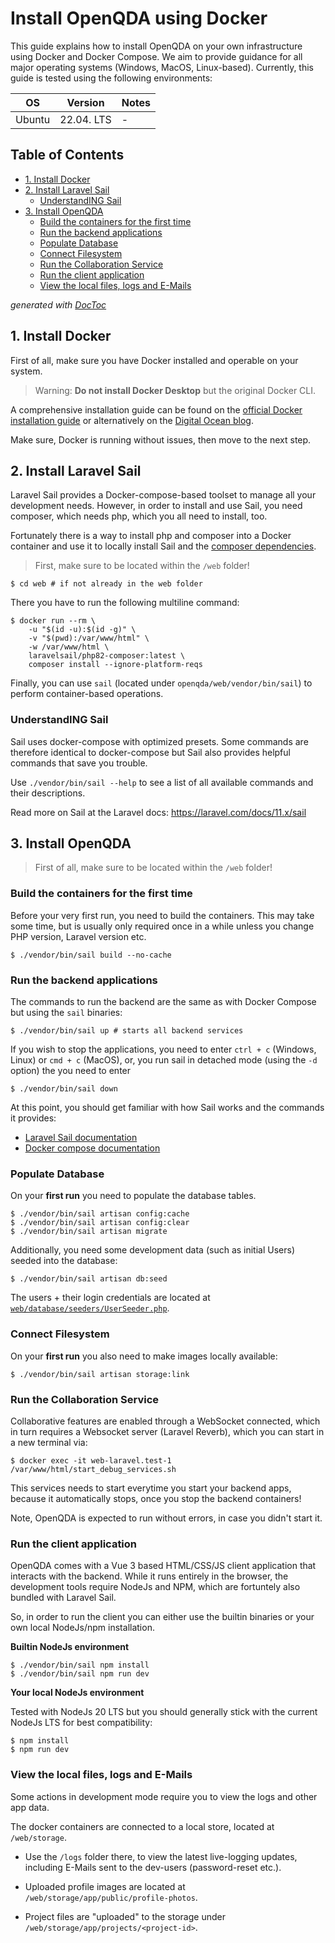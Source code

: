 # Install OpenQDA using Docker

This guide explains how to install OpenQDA on your own infrastructure using Docker and Docker Compose.
We aim to provide guidance for all major operating systems (Windows, MacOS, Linux-based).
Currently, this guide is tested using the following environments:

|OS|Version| Notes |
|---|------|-------|
|Ubuntu|22.04. LTS| -     |

## Table of Contents

<!-- START doctoc generated TOC please keep comment here to allow auto update -->
<!-- DON'T EDIT THIS SECTION, INSTEAD RE-RUN doctoc TO UPDATE -->

- [1. Install Docker](#1-install-docker)
- [2. Install Laravel Sail](#2-install-laravel-sail)
  - [UnderstandING Sail](#understanding-sail)
- [3. Install OpenQDA](#3-install-openqda)
  - [Build the containers for the first time](#build-the-containers-for-the-first-time)
  - [Run the backend applications](#run-the-backend-applications)
  - [Populate Database](#populate-database)
  - [Connect Filesystem](#connect-filesystem)
  - [Run the Collaboration Service](#run-the-collaboration-service)
  - [Run the client application](#run-the-client-application)
  - [View the local files, logs and E-Mails](#view-the-local-files-logs-and-e-mails)

<!-- END doctoc generated TOC please keep comment here to allow auto update -->
*generated with [DocToc](https://github.com/thlorenz/doctoc)*

## 1. Install Docker

First of all, make sure you have Docker installed and operable on your system.

> Warning: **Do not install Docker Desktop** but the original Docker CLI.

A comprehensive installation guide can be found on the
[official Docker installation guide](https://docs.docker.com/engine/install/) or alternatively on the
[Digital Ocean blog](https://www.digitalocean.com/community/tutorials/how-to-install-and-use-docker-on-ubuntu-20-04).

Make sure, Docker is running without issues, then move to the next step.

## 2. Install Laravel Sail

Laravel Sail provides a Docker-compose-based toolset  to manage all your development needs.
However, in order to install and use Sail, you need composer, which needs php, which you all need to install, too.

Fortunately there is a way to install php and composer into a Docker container and use it
to locally install Sail and the 
[composer dependencies](https://laravel.com/docs/10.x/sail#installing-composer-dependencies-for-existing-projects).

> First, make sure to be located within the `/web` folder!

```shell
$ cd web # if not already in the web folder
```

There you have to run the following multiline command:

```shell
$ docker run --rm \
    -u "$(id -u):$(id -g)" \
    -v "$(pwd):/var/www/html" \
    -w /var/www/html \
    laravelsail/php82-composer:latest \
    composer install --ignore-platform-reqs
```

Finally, you can use `sail` (located under `openqda/web/vendor/bin/sail`)
to perform container-based operations.

### UnderstandING Sail

Sail uses docker-compose with optimized presets.
Some commands are therefore identical to docker-compose
but Sail also provides helpful commands that save you trouble.

Use `./vendor/bin/sail --help` to see a list of all available commands
and their descriptions.

Read more on Sail at the Laravel docs:
https://laravel.com/docs/11.x/sail

## 3. Install OpenQDA

> First of all, make sure to be located within the `/web` folder!

### Build the containers for the first time

Before your very first run, you need to build the
containers. This may take some time, but is usually only
required once in a while unless you change PHP version, Laravel version etc.

```shell
$ ./vendor/bin/sail build --no-cache
```

### Run the backend applications

The commands to run the backend are the same as with Docker Compose but
using the `sail` binaries:

```shell
$ ./vendor/bin/sail up # starts all backend services
```

If you wish to stop the applications, you need to enter `ctrl + c` (Windows, Linux) or `cmd + c` (MacOS),
or, you run sail in detached mode (using the `-d` option) the you need to enter

```shell
$ ./vendor/bin/sail down
```

At this point, you should get familiar with how Sail works and the commands
it provides:

- [Laravel Sail documentation](https://laravel.com/docs/11.x/sail)
- [Docker compose documentation](https://docs.docker.com/reference/cli/docker/compose/)


### Populate Database

On your **first run** you need to populate the database tables.

```shell
$ ./vendor/bin/sail artisan config:cache
$ ./vendor/bin/sail artisan config:clear
$ ./vendor/bin/sail artisan migrate
```

Additionally, you need some development data (such as initial Users) seeded
into the database:

```shell
$ ./vendor/bin/sail artisan db:seed
```

The users + their login credentials are located at 
[`web/database/seeders/UserSeeder.php`](../../web/database/seeders/UserSeeder.php).


### Connect Filesystem

On your **first run** you also need to make images locally available:

```shell
$ ./vendor/bin/sail artisan storage:link
```


### Run the Collaboration Service

Collaborative features are enabled through a WebSocket connected, which in turn requires a Websocket server
(Laravel Reverb), which you can start in a new terminal via:

```shell
$ docker exec -it web-laravel.test-1 /var/www/html/start_debug_services.sh
```

This services needs to start everytime you start your backend apps, because it automatically stops,
once you stop the backend containers!

Note, OpenQDA is expected to run without errors, in case you didn't start it.

### Run the client application

OpenQDA comes with a Vue 3 based HTML/CSS/JS client application that interacts with the backend.
While it runs entirely in the browser, the development tools require NodeJs and NPM, which are fortuntely
also bundled with Laravel Sail.

So, in order to run the client you can either use the builtin binaries
or your own local NodeJs/npm installation.

**Builtin NodeJs environment**

```shell
$ ./vendor/bin/sail npm install
$ ./vendor/bin/sail npm run dev
```

**Your local NodeJs environment**

Tested with NodeJs 20 LTS but you should generally stick with the current NodeJs LTS for best
compatibility:

```shell
$ npm install
$ npm run dev
```

### View the local files, logs and E-Mails

Some actions in development mode require you to view the logs and other app data.

The docker containers are connected to a local store, located at `/web/storage`.

- Use the `/logs` folder there, to view the latest live-logging updates, including
E-Mails sent to the dev-users (password-reset etc.).

- Uploaded profile images are located at `/web/storage/app/public/profile-photos`.

- Project files are "uploaded" to the storage under `/web/storage/app/projects/<project-id>`.
